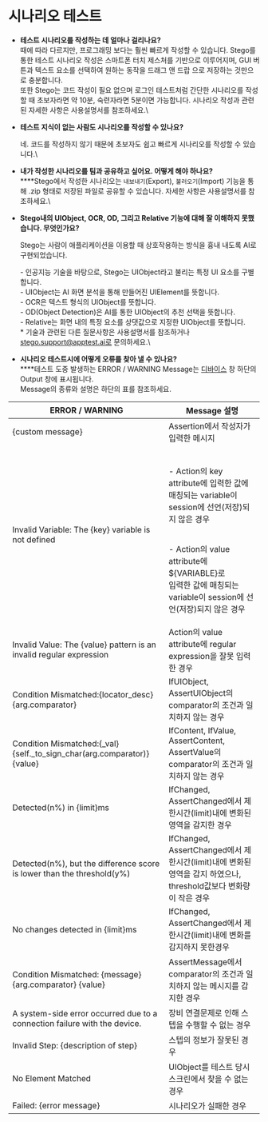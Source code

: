 # 시나리오 테스트

* **테스트 시나리오를 작성하는 데 얼마나 걸리나요?**\
  때에 따라 다르지만, 프로그래밍 보다는 훨씬 빠르게 작성할 수 있습니다. Stego를 통한 테스트 시나리오 작성은 스마트폰 터치 제스처를 기반으로 이루어지며, GUI 버튼과 텍스트 요소를 선택하여 원하는 동작을 드래그 앤 드랍 으로 저장하는 것만으로 충분합니다.\
  또한 Stego는 코드 작성이 필요 없으며 로그인 테스트처럼 간단한 시나리오를 작성할 때 초보자라면 약 10분, 숙련자라면 5분이면 가능합니다. 시나리오 작성과 관련된 자세한 사항은 사용설명서를 참조하세요.\

*   **테스트 지식이 없는 사람도 시나리오를 작성할 수 있나요?**

    네. 코드를 작성하지 않기 때문에 초보자도 쉽고 빠르게 시나리오를 작성할 수 있습니다.\

* **내가 작성한 시나리오를 팀과 공유하고 싶어요. 어떻게 해야 하나요?**\
  ****Stego에서 작성한 시나리오는 `내보내기`(Export), `불러오기`(Import) 기능을 통해 .zip 형태로 저장된 파일로 공유할 수 있습니다. 자세한 사항은 사용설명서를 참조하세요.\

*   **Stego내의 UIObject, OCR, OD, 그리고 Relative 기능에 대해 잘 이해하지 못했습니다. 무엇인가요?**

    Stego는 사람이 애플리케이션을 이용할 때 상호작용하는 방식을 흉내 내도록 AI로 구현되었습니다.

    &#x20;\- 인공지능 기술을 바탕으로, Stego는 UIObject라고 불리는 특정 UI 요소를 구별합니다.\
    &#x20;\- UIObject는 AI 화면 분석을 통해 만들어진 UIElement를 뜻합니다.\
    &#x20;\- OCR은 텍스트 형식의 UIObject를 뜻합니다.\
    &#x20;\- OD(Object Detection)은 AI를 통한 UIObject의 추천 선택을 뜻합니다.\
    &#x20;\- Relative는 화면 내의 특정 요소를 상댓값으로 지정한 UIObject를 뜻합니다.\
    &#x20; \* 기술과 관련된 다른 질문사항은 사용설명서를 참조하거나 stego.support@apptest.ai로 문의하세요.\

* **시나리오 테스트시에 어떻게 오류를 찾아 낼 수 있나요?**\
  ****테스트 도중 발생하는 ERROR / WARNING Message는 [디바이스](../basic/devices.md) 창 하단의 Output 창에 표시됩니다.\
  Message의 종류와 설명은 하단의 표를 참조하세요.

| ERROR / WARNING                                                              | Message 설명                                                                                                                                                                               |
| ---------------------------------------------------------------------------- | ---------------------------------------------------------------------------------------------------------------------------------------------------------------------------------------- |
| {custom message}                                                             | Assertion에서 작성자가 입력한 메시지                                                                                                                                                                 |
| Invalid Variable: The {key} variable is not defined                          | <p><br>- Action의 key attribute에 입력한 값에 매칭되는 variable이 session에 선언(저장)되지 않은 경우</p><p><br>- Action의 value attribute에 ${VARIABLE}로<br>입력한 값에 매칭되는 variable이 session에 선언(저장)되지 않은 경우<br></p> |
| Invalid Value: The {value} pattern is an invalid regular expression          | Action의 value attribute에 regular expression을 잘못 입력한 경우                                                                                                                                   |
| Condition Mismatched:{locator\_desc} {arg.comparator}                        | IfUIObject, AssertUIObject의 comparator의 조건과 일치하지 않는 경우                                                                                                                                   |
| Condition Mismatched:{\_val} {self.\_to\_sign\_char(arg.comparator)} {value} | IfContent, IfValue, AssertContent, AssertValue의 comparator의 조건과 일치하지 않는 경우                                                                                                               |
| Detected(n%) in {limit}ms                                                    | IfChanged, AssertChanged에서 제한시간(limit)내에 변화된 영역을 감지한 경우                                                                                                                                  |
| Detected(n%), but the difference score is lower than the threshold(y%)       | IfChanged, AssertChanged에서 제한시간(limit)내에 변화된 영역을 감지 하였으나, threshold값보다 변화량이 작은 경우                                                                                                        |
| No changes detected in {limit}ms                                             | IfChanged, AssertChanged에서 제한시간(limit)내에 변화를 감지하지 못한경우                                                                                                                                   |
| Condition Mismatched: {message} {arg.comparator} {value}                     | AssertMessage에서 comparator의 조건과 일치하지 않는 메시지를 감지한 경우                                                                                                                                      |
| A system-side error occurred due to a connection failure with the device.    | 장비 연결문제로 인해 스텝을 수행할 수 없는 경우                                                                                                                                                              |
| Invalid Step: {description of step}                                          | 스텝의 정보가 잘못된 경우                                                                                                                                                                           |
| No Element Matched                                                           | UIObject를 테스트 당시 스크린에서 찾을 수 없는 경우                                                                                                                                                        |
| Failed: {error message}                                                      | 시나리오가 실패한 경우                                                                                                                                                                             |
